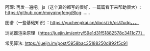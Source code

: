 阿琛:
再发一遍吧。js（这个真的都写的很好，一篇篇看下来帮助很大）: https://github.com/mqyqingfeng/Blog ......

图谱（一些基础知识）：https://yuchengkai.cn/docs/zh/cs/#udp。。。

浏览器渲染原理（https://juejin.im/entry/59e1d31f51882578c3411c77）

常见算法:
https://juejin.im/post/5958bac35188250d892f5c91
